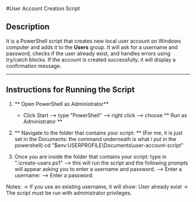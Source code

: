 #User Account Creation Script

## Description
It is a PowerShell script that creates new local user account on Windows computer and adds it to the **Users** group.
It will ask for a username and password, checks if the user already exist, and handles errors using try/catch blocks.
If the account is created successfully, it will display a confirmation message.

---

## Instructions for Running the Script

1. ** Open PowerShell as Administrator**
    - Click Start --> type "PowerShell" --> right click --> choose ** Run as Administrator **

2. ** Navigate to the folder that contains your script: **
    (For me, it is just set in the Documents: the command underneath is what i put in the powershell)
        cd "$env:USERPROFILE\Documents\user-account-script"

3. Once you are inside the folder that contains your script:
    type in ".\create-users.ps1"
        --> this will run the script and the following prompts will appear asking you to enter a username and password.
            --> Enter a username:
            --> Enter a password:

Notes:
-> If you use an existing username, it will show:
    User already exist
-> The script must be run with administrator privileges.